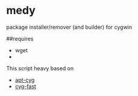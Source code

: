 # medy
package installer/remover (and builder) for cygwin

##requires
- wget
- 

This script heavy based on  
- [apt-cyg](https://github.com/transcode-open/apt-cyg)
- [cyg-fast](https://github.com/tmshn/cyg-fast/)

